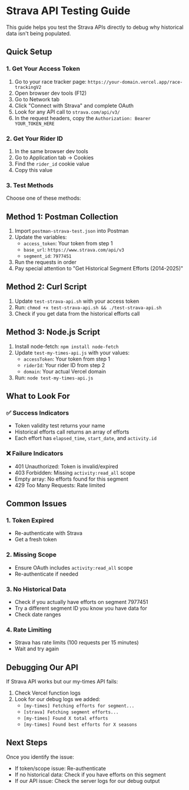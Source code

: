 # Strava API Testing Guide

This guide helps you test the Strava APIs directly to debug why historical data isn't being populated.

## Quick Setup

### 1. Get Your Access Token

1. Go to your race tracker page: `https://your-domain.vercel.app/race-trackingV2`
2. Open browser dev tools (F12)
3. Go to Network tab
4. Click "Connect with Strava" and complete OAuth
5. Look for any API call to `strava.com/api/v3/`
6. In the request headers, copy the `Authorization: Bearer YOUR_TOKEN_HERE`

### 2. Get Your Rider ID

1. In the same browser dev tools
2. Go to Application tab → Cookies
3. Find the `rider_id` cookie value
4. Copy this value

### 3. Test Methods

Choose one of these methods:

## Method 1: Postman Collection

1. Import `postman-strava-test.json` into Postman
2. Update the variables:
   - `access_token`: Your token from step 1
   - `base_url`: `https://www.strava.com/api/v3`
   - `segment_id`: `7977451`
3. Run the requests in order
4. Pay special attention to "Get Historical Segment Efforts (2014-2025)"

## Method 2: Curl Script

1. Update `test-strava-api.sh` with your access token
2. Run: `chmod +x test-strava-api.sh && ./test-strava-api.sh`
3. Check if you get data from the historical efforts call

## Method 3: Node.js Script

1. Install node-fetch: `npm install node-fetch`
2. Update `test-my-times-api.js` with your values:
   - `accessToken`: Your token from step 1
   - `riderId`: Your rider ID from step 2
   - `domain`: Your actual Vercel domain
3. Run: `node test-my-times-api.js`

## What to Look For

### ✅ Success Indicators
- Token validity test returns your name
- Historical efforts call returns an array of efforts
- Each effort has `elapsed_time`, `start_date`, and `activity.id`

### ❌ Failure Indicators
- 401 Unauthorized: Token is invalid/expired
- 403 Forbidden: Missing `activity:read_all` scope
- Empty array: No efforts found for this segment
- 429 Too Many Requests: Rate limited

## Common Issues

### 1. Token Expired
- Re-authenticate with Strava
- Get a fresh token

### 2. Missing Scope
- Ensure OAuth includes `activity:read_all` scope
- Re-authenticate if needed

### 3. No Historical Data
- Check if you actually have efforts on segment 7977451
- Try a different segment ID you know you have data for
- Check date ranges

### 4. Rate Limiting
- Strava has rate limits (100 requests per 15 minutes)
- Wait and try again

## Debugging Our API

If Strava API works but our my-times API fails:

1. Check Vercel function logs
2. Look for our debug logs we added:
   - `[my-times] Fetching efforts for segment...`
   - `[strava] Fetching segment efforts...`
   - `[my-times] Found X total efforts`
   - `[my-times] Found best efforts for X seasons`

## Next Steps

Once you identify the issue:
- If token/scope issue: Re-authenticate
- If no historical data: Check if you have efforts on this segment
- If our API issue: Check the server logs for our debug output
